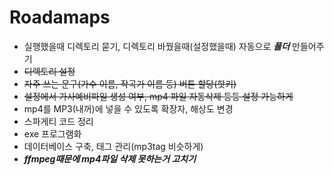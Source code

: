 # Roadamaps
* 실행했을때 디렉토리 묻기, 디렉토리 바꿨을때(설정했을때) 자동으로 **_폴더_** 만들어주기
* ~~디렉토리 설정~~
* ~~자주 쓰는 문구(가수 이름, 작곡가 이름 등) 버튼 할당(핫키)~~
* ~~설정에서 가사예비파일 생성 여부, mp4 파일 자동삭제 등등 설정 가능하게~~
* mp4를 MP3(내꺼)에 넣을 수 있도록 확장자, 해상도 변경
* 스파게티 코드 정리
* exe 프로그램화
* 데이터베이스 구축, 태그 관리(mp3tag 비슷하게)
* **_ffmpeg때문에 mp4파일 삭제 못하는거 고치기_**